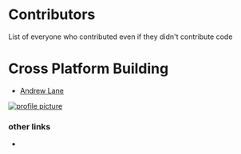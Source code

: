 # Contributors
List of everyone who contributed even if they didn't contribute code

# Cross Platform Building
 - [Andrew Lane](https://github.com/AndrewLaneX)
 
 [![profile picture](https://avatars2.githubusercontent.com/u/32808683?s=115&u=6ebda5cad4dfaaddfaf905a30a4be523a896f9c5&v=4)](https://github.com/AndrewLaneX)
 ### other links
 - 

